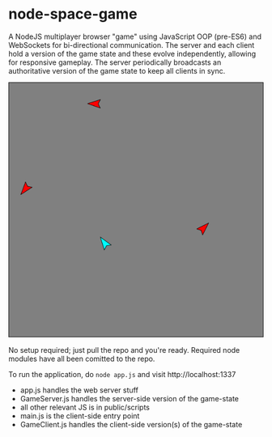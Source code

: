 # node-space-game

A NodeJS multiplayer browser "game" using JavaScript OOP (pre-ES6) and WebSockets for bi-directional communication. The server and each client hold a version of the game state and these evolve independently, allowing for responsive gameplay. The server periodically broadcasts an authoritative version of the game state to keep all clients in sync. 

![alt tag](screenshot.png)

No setup required; just pull the repo and you're ready. Required node modules have all been comitted to the repo.

To run the application, do `node app.js` and visit http://localhost:1337

 - app.js handles the web server stuff
 - GameServer.js handles the server-side version of the game-state
 - all other relevant JS is in public/scripts
 - main.js is the client-side entry point
 - GameClient.js handles the client-side version(s) of the game-state  

